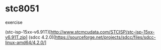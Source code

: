 # stc8051
exercise

(stc-isp-15xx-v6.91T)[http://www.stcmcudata.com/STCISP/stc-isp-15xx-v6.91T.zip]
(sdcc 4.2.0)[https://sourceforge.net/projects/sdcc/files/sdcc-linux-amd64/4.2.0/]
